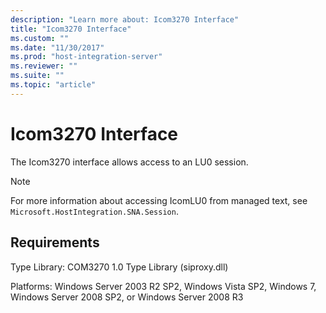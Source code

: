 ```yaml
---
description: "Learn more about: Icom3270 Interface"
title: "Icom3270 Interface"
ms.custom: ""
ms.date: "11/30/2017"
ms.prod: "host-integration-server"
ms.reviewer: ""
ms.suite: ""
ms.topic: "article"
---
```

# Icom3270 Interface
The Icom3270 interface allows access to an LU0 session.  
  
> [!NOTE]
>  For more information about accessing IcomLU0 from managed text, see `Microsoft.HostIntegration.SNA.Session`.  
  
## Requirements  
 Type Library: COM3270 1.0 Type Library (siproxy.dll)  
  
 Platforms:  Windows Server 2003 R2 SP2, Windows Vista SP2, Windows 7, Windows Server 2008 SP2, or Windows Server 2008 R3
